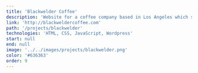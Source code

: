```yaml
---
title: 'Blackwelder Coffee'
description: 'Website for a coffee company based in Los Angeles which sells its blends internationally.'
link: 'http://blackweldercoffee.com'
path: '/projects/blackwelder'
technologies: 'HTML, CSS, JavaScript, Wordpress'
start: null
end: null
image: '../../images/projects/blackwelder.png'
color: '#636363'
order: 9
---
```


